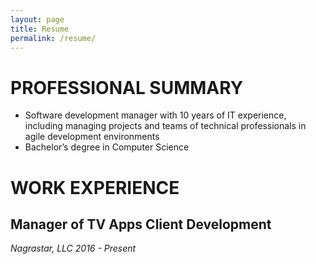 ```yaml
---
layout: page
title: Resume
permalink: /resume/
---
```


# PROFESSIONAL SUMMARY
*	Software development manager with 10 years of IT experience, including managing projects and teams of technical professionals in agile development environments
*	Bachelor’s degree in Computer Science

# WORK EXPERIENCE

## Manager of TV Apps Client Development
*Nagrastar, LLC*
*2016 - Present*
